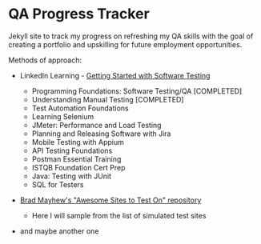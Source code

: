 # QA Progress Tracker

Jekyll site to track my progress on refreshing my QA skills with the goal of creating a portfolio and upskilling for future employment opportunities.

Methods of approach:
* LinkedIn Learning - [Getting Started with Software Testing](https://www.linkedin.com/learning/paths/getting-started-with-software-testing)
  - Programming Foundations: Software Testing/QA [COMPLETED]
  - Understanding Manual Testing [COMPLETED]
  - Test Automation Foundations
  - Learning Selenium
  - JMeter: Performance and Load Testing
  - Planning and Releasing Software with Jira
  - Mobile Testing with Appium
  - API Testing Foundations
  - Postman Essential Training
  - ISTQB Foundation Cert Prep
  - Java: Testing with JUnit
  - SQL for Testers
  
* [Brad Mayhew's "Awesome Sites to Test On" repository](https://github.com/BMayhew/awesome-sites-to-test-on?tab=readme-ov-file)
  - Here I will sample from the list of simulated test sites

* and maybe another one
